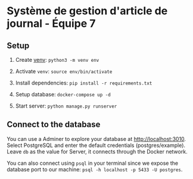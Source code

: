 # Système de gestion d'article de journal - Équipe 7

## Setup

1. Create [venv](https://docs.python.org/3/tutorial/venv.html): `python3 -m venv env`

2. Activate `venv`: `source env/bin/activate`

3. Install dependencies: `pip install -r requirements.txt`

4. Setup database: `docker-compose up -d`

5. Start server: `python manage.py runserver`

## Connect to the database

You can use a Adminer to explore your database at [http://localhost:3010](http://localhost:3010). Select PostgreSQL and enter the default credentials (postgres/example). Leave `db` as the value for Server, it connects through the Docker network.

You can also connect using `psql` in your terminal since we expose the database port to our machine: `psql -h localhost -p 5433 -U postgres`.
